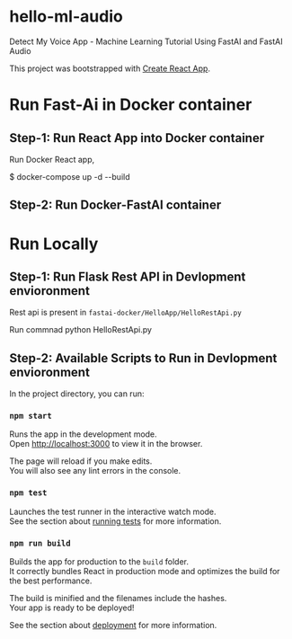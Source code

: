 # hello-ml-audio

Detect My Voice App - Machine Learning Tutorial Using FastAI and FastAI Audio

This project was bootstrapped with [Create React App](https://github.com/facebook/create-react-app).

# Run Fast-Ai in Docker container

## Step-1: Run React App into Docker container

Run Docker React app,

\$ docker-compose up -d --build

## Step-2: Run Docker-FastAI container

# Run Locally

## Step-1: Run Flask Rest API in Devlopment envioronment

Rest api is present in `fastai-docker/HelloApp/HelloRestApi.py`

Run commnad python HelloRestApi.py

## Step-2: Available Scripts to Run in Devlopment envioronment

In the project directory, you can run:

### `npm start`

Runs the app in the development mode.<br />
Open [http://localhost:3000](http://localhost:3000) to view it in the browser.

The page will reload if you make edits.<br />
You will also see any lint errors in the console.

### `npm test`

Launches the test runner in the interactive watch mode.<br />
See the section about [running tests](https://facebook.github.io/create-react-app/docs/running-tests) for more information.

### `npm run build`

Builds the app for production to the `build` folder.<br />
It correctly bundles React in production mode and optimizes the build for the best performance.

The build is minified and the filenames include the hashes.<br />
Your app is ready to be deployed!

See the section about [deployment](https://facebook.github.io/create-react-app/docs/deployment) for more information.
